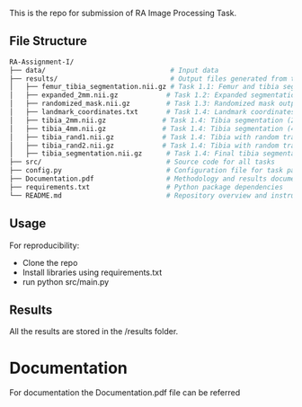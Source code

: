 This is the repo for submission of RA Image Processing Task. 

## File Structure 

``` bash
RA-Assignment-I/
├── data/                               # Input data
├── results/                            # Output files generated from tasks
│   ├── femur_tibia_segmentation.nii.gz # Task 1.1: Femur and tibia segmentation
│   ├── expanded_2mm.nii.gz            # Task 1.2: Expanded segmentation (2mm margin)
│   ├── randomized_mask.nii.gz         # Task 1.3: Randomized mask output
│   ├── landmark_coordinates.txt       # Task 1.4: Landmark coordinates
│   ├── tibia_2mm.nii.gz              # Task 1.4: Tibia segmentation (2mm resolution)
│   ├── tibia_4mm.nii.gz              # Task 1.4: Tibia segmentation (4mm resolution)
│   ├── tibia_rand1.nii.gz            # Task 1.4: Tibia with random transform 1
│   ├── tibia_rand2.nii.gz            # Task 1.4: Tibia with random transform 2
│   ├── tibia_segmentation.nii.gz      # Task 1.4: Final tibia segmentation
├── src/                               # Source code for all tasks
├── config.py                          # Configuration file for task parameters
├── Documentation.pdf                  # Methodology and results documentation
├── requirements.txt                   # Python package dependencies
└── README.md                          # Repository overview and instructions
```

## Usage 

For reproducibility: 

- Clone the repo
- Install libraries using requirements.txt
- run python src/main.py

## Results 

All the results are stored in the /results folder. 

# Documentation 

For documentation the Documentation.pdf file can be referred 
